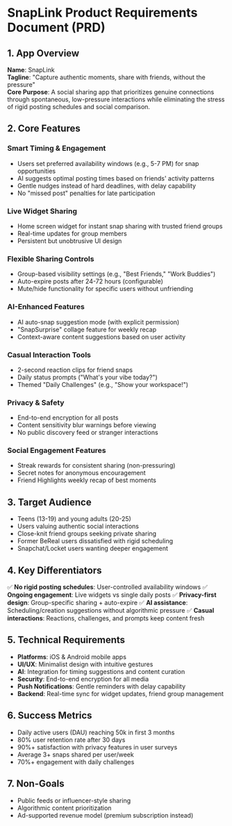 # SnapLink Product Requirements Document (PRD)

## 1. App Overview
**Name**: SnapLink  
**Tagline**: "Capture authentic moments, share with friends, without the pressure"  
**Core Purpose**: A social sharing app that prioritizes genuine connections through spontaneous, low-pressure interactions while eliminating the stress of rigid posting schedules and social comparison.

## 2. Core Features

### Smart Timing & Engagement
- Users set preferred availability windows (e.g., 5-7 PM) for snap opportunities
- AI suggests optimal posting times based on friends' activity patterns
- Gentle nudges instead of hard deadlines, with delay capability
- No "missed post" penalties for late participation

### Live Widget Sharing
- Home screen widget for instant snap sharing with trusted friend groups
- Real-time updates for group members
- Persistent but unobtrusive UI design

### Flexible Sharing Controls
- Group-based visibility settings (e.g., "Best Friends," "Work Buddies")
- Auto-expire posts after 24-72 hours (configurable)
- Mute/hide functionality for specific users without unfriending

### AI-Enhanced Features
- AI auto-snap suggestion mode (with explicit permission)
- "SnapSurprise" collage feature for weekly recap
- Context-aware content suggestions based on user activity

### Casual Interaction Tools
- 2-second reaction clips for friend snaps
- Daily status prompts ("What's your vibe today?")
- Themed "Daily Challenges" (e.g., "Show your workspace!")

### Privacy & Safety
- End-to-end encryption for all posts
- Content sensitivity blur warnings before viewing
- No public discovery feed or stranger interactions

### Social Engagement Features
- Streak rewards for consistent sharing (non-pressuring)
- Secret notes for anonymous encouragement
- Friend Highlights weekly recap of best moments

## 3. Target Audience
- Teens (13-19) and young adults (20-25)
- Users valuing authentic social interactions
- Close-knit friend groups seeking private sharing
- Former BeReal users dissatisfied with rigid scheduling
- Snapchat/Locket users wanting deeper engagement

## 4. Key Differentiators
✅ **No rigid posting schedules**: User-controlled availability windows
✅ **Ongoing engagement**: Live widgets vs single daily posts
✅ **Privacy-first design**: Group-specific sharing + auto-expire
✅ **AI assistance**: Scheduling/creation suggestions without algorithmic pressure
✅ **Casual interactions**: Reactions, challenges, and prompts keep content fresh

## 5. Technical Requirements
- **Platforms**: iOS & Android mobile apps
- **UI/UX**: Minimalist design with intuitive gestures
- **AI**: Integration for timing suggestions and content curation
- **Security**: End-to-end encryption for all media
- **Push Notifications**: Gentle reminders with delay capability
- **Backend**: Real-time sync for widget updates, friend group management

## 6. Success Metrics
- Daily active users (DAU) reaching 50k in first 3 months
- 80% user retention rate after 30 days
- 90%+ satisfaction with privacy features in user surveys
- Average 3+ snaps shared per user/week
- 70%+ engagement with daily challenges

## 7. Non-Goals
- Public feeds or influencer-style sharing
- Algorithmic content prioritization
- Ad-supported revenue model (premium subscription instead)
